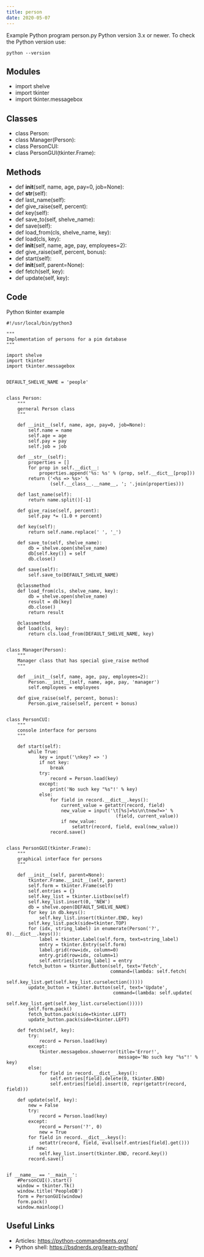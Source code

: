 ```yaml
---
title: person
date: 2020-05-07
---
```

Example Python program person.py
Python version 3.x or newer.
To check the Python version use:

    python --version

## Modules

* import shelve
* import tkinter
* import tkinter.messagebox

## Classes

* class Person:
* class Manager(Person):
* class PersonCUI:
* class PersonGUI(tkinter.Frame):

## Methods

* def __init__(self, name, age, pay=0, job=None):
* def __str__(self):
* def last_name(self):
* def give_raise(self, percent):
* def key(self):
* def save_to(self, shelve_name):
* def save(self):
* def load_from(cls, shelve_name, key):
* def load(cls, key):
* def __init__(self, name, age, pay, employees=2):
* def give_raise(self, percent, bonus):
* def start(self):
* def __init__(self, parent=None):
* def fetch(self, key):
* def update(self, key):

## Code

Python tkinter example

    #!/usr/local/bin/python3
    
    """
    Implementation of persons for a pim database
    """
    
    import shelve
    import tkinter
    import tkinter.messagebox
    
    
    DEFAULT_SHELVE_NAME = 'people'
    
    
    class Person:
        """
        gerneral Person class
        """
    
        def __init__(self, name, age, pay=0, job=None):
            self.name = name
            self.age = age
            self.pay = pay
            self.job = job
    
        def __str__(self):
            properties = []
            for prop in self.__dict__:
                properties.append('%s: %s' % (prop, self.__dict__[prop]))
            return ('<%s => %s>' %
                    (self.__class__.__name__, '; '.join(properties)))
    
        def last_name(self):
            return name.split()[-1]
    
        def give_raise(self, percent):
            self.pay *= (1.0 + percent)
    
        def key(self):
            return self.name.replace(' ', '_')
    
        def save_to(self, shelve_name):
            db = shelve.open(shelve_name)
            db[self.key()] = self
            db.close()
    
        def save(self):
            self.save_to(DEFAULT_SHELVE_NAME)
    
        @classmethod
        def load_from(cls, shelve_name, key):
            db = shelve.open(shelve_name)
            result = db[key]
            db.close()
            return result
    
        @classmethod
        def load(cls, key):
            return cls.load_from(DEFAULT_SHELVE_NAME, key)
    
    
    class Manager(Person):
        """
        Manager class that has special give_raise method
        """
    
        def __init__(self, name, age, pay, employees=2):
            Person.__init__(self, name, age, pay, 'manager')
            self.employees = employees
    
        def give_raise(self, percent, bonus):
            Person.give_raise(self, percent + bonus)
    
    
    class PersonCUI:
        """
        console interface for persons
        """
    
        def start(self):
            while True:
                key = input('\nkey? => ')
                if not key:
                    break
                try:
                    record = Person.load(key)
                except:
                    print('No such key "%s"!' % key)
                else:
                    for field in record.__dict__.keys():
                        current_value = getattr(record, field)
                        new_value = input('\t[%s]=%s\n\tnew?=>' %
                                            (field, current_value))
                        if new_value:
                            setattr(record, field, eval(new_value))
                    record.save()
    
    
    class PersonGUI(tkinter.Frame):
        """
        graphical interface for persons
        """
    
        def __init__(self, parent=None):
            tkinter.Frame.__init__(self, parent)
            self.form = tkinter.Frame(self)
            self.entries = {}
            self.key_list = tkinter.Listbox(self)
            self.key_list.insert(0, 'NEW')
            db = shelve.open(DEFAULT_SHELVE_NAME)
            for key in db.keys():
                self.key_list.insert(tkinter.END, key)
            self.key_list.pack(side=tkinter.TOP)
            for (idx, string_label) in enumerate(Person('?', 0).__dict__.keys()):
                label = tkinter.Label(self.form, text=string_label)
                entry = tkinter.Entry(self.form)
                label.grid(row=idx, column=0)
                entry.grid(row=idx, column=1)
                self.entries[string_label] = entry
            fetch_button = tkinter.Button(self, text='Fetch',
                                          command=(lambda: self.fetch(
                                                    self.key_list.get(self.key_list.curselection()))))
            update_button = tkinter.Button(self, text='Update',
                                           command=(lambda: self.update(
                                                    self.key_list.get(self.key_list.curselection()))))
            self.form.pack()
            fetch_button.pack(side=tkinter.LEFT)
            update_button.pack(side=tkinter.LEFT)
    
        def fetch(self, key):
            try:
                record = Person.load(key)
            except:
                tkinter.messagebox.showerror(title='Error!',
                                             message='No such key "%s"!' % key)
            else:
                for field in record.__dict__.keys():
                    self.entries[field].delete(0, tkinter.END)
                    self.entries[field].insert(0, repr(getattr(record, field)))
    
        def update(self, key):
            new = False
            try:
                record = Person.load(key)
            except:
                record = Person('?', 0)
                new = True
            for field in record.__dict__.keys():
                setattr(record, field, eval(self.entries[field].get()))
            if new:
                self.key_list.insert(tkinter.END, record.key())
            record.save()
    
    
    if __name__ == '__main__':
        #PersonCUI().start()
        window = tkinter.Tk()
        window.title('PeopleDB')
        form = PersonGUI(window)
        form.pack()
        window.mainloop()
    

## Useful Links

- Articles: https://python-commandments.org/
- Python shell: https://bsdnerds.org/learn-python/

